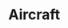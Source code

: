# Aircraft

[//]: # (<api-endpoint openapi-path="../oas/OAS_UA_Portal_V1.yaml" endpoint="/ump/v1/aircrafts/aircraft/{aircraft_id}/findById, findByType" method="GET"/>)